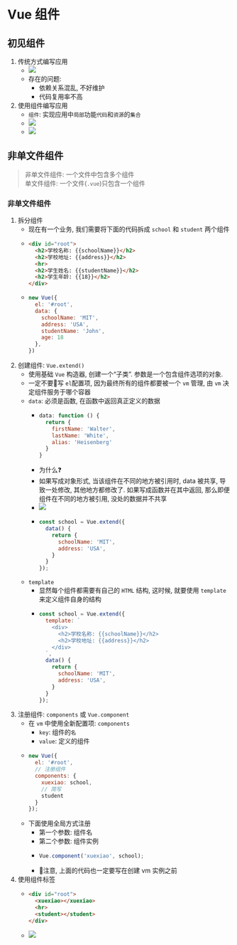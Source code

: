 # Vue 组件
## 初见组件
1. 传统方式编写应用
    - ![](../image/Snipaste_2021-12-21_20-09-25.png)
    - 存在的问题:
      - 依赖关系混乱, 不好维护
      - 代码复用率不高
2. 使用组件编写应用
    - `组件`: 实现应用中`局部`功能`代码`和`资源`的`集合`
    - ![](../image/Snipaste_2021-12-21_20-19-14.png)
    - ![](../image/Snipaste_2021-12-21_20-20-56.png)
## 非单文件组件
> 非单文件组件: 一个文件中包含多个组件 \
单文件组件: 一个文件(`.vue`)只包含一个组件
### 非单文件组件
1. 拆分组件
    - 现在有一个业务, 我们需要将下面的代码拆成 `school` 和 `student` 两个组件
    - ```html
      <div id="root">
        <h2>学校名称: {{schoolName}}</h2>
        <h2>学校地址: {{address}}</h2>
        <hr>
        <h2>学生姓名: {{studentName}}</h2>
        <h2>学生年龄: {{18}}</h2>
      </div>
    - ```js
      new Vue({
        el: '#root',
        data: {
          schoolName: 'MIT',
          address: 'USA',
          studentName: 'John',
          age: 18
        },
      })
2. 创建组件: `Vue.extend()`
    - 使用基础 `Vue` 构造器, 创建一个“子类”. 参数是一个包含组件选项的对象. 
    - 一定不要🙅‍写 `el`配置项, 因为最终所有的组件都要被一个 `vm` 管理, 由 `vm` 决定组件服务于哪个容器
    - `data`: 必须是函数, 在函数中返回真正定义的数据
      - ```js
        data: function () {
          return {
            firstName: 'Walter',
            lastName: 'White',
            alias: 'Heisenberg'
          }
        }
      - 为什么❓
      - 如果写成对象形式, 当该组件在不同的地方被引用时, data 被共享, 导致一处修改, 其他地方都修改了. 如果写成函数并在其中返回, 那么即便组件在不同的地方被引用, 没处的数据并不共享
      - ![](../image/Snipaste_2021-12-21_20-47-26.png)
      - ```js
        const school = Vue.extend({
          data() {
            return {
              schoolName: 'MIT',
              address: 'USA',
            }
          }
        });
    - `template`
      - 显然每个组件都需要有自己的 `HTML` 结构, 这时候, 就要使用 `template` 来定义组件自身的结构
      - ```js
        const school = Vue.extend({
          template: `
            <div>
              <h2>学校名称: {{schoolName}}</h2>
              <h2>学校地址: {{address}}</h2>
            </div>
          `,
          data() {
            return {
              schoolName: 'MIT',
              address: 'USA',
            }
          }
        });
3. 注册组件: `components` 或 `Vue.component`
    - 在 `vm` 中使用全新配置项: `components`
      - `key`: 组件的`名`
      - `value`: 定义的组件
    - ```js
      new Vue({
        el: '#root',
        // 注册组件
        components: {
          xuexiao: school,
          // 简写
          student
        }
      });
    - 下面使用全局方式注册
      - 第一个参数: 组件名
      - 第二个参数: 组件实例
      - ```js
        Vue.component('xuexiao', school);
      - 🐖注意, 上面的代码也一定要写在创建 vm 实例之前
4. 使用组件标签
    - ```html
      <div id="root">
        <xuexiao></xuexiao>
        <hr>
        <student></student>
      </div>
    - ![](../image/Snipaste_2021-12-21_21-02-20.png )